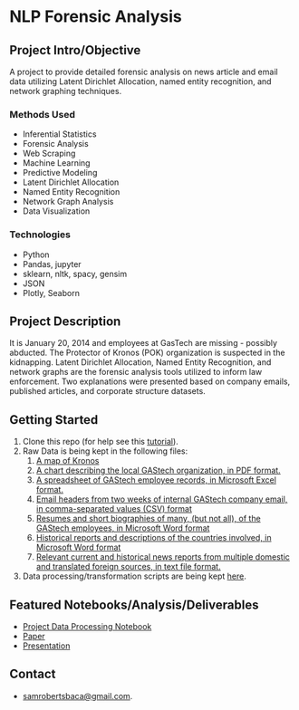 # NLP Forensic Analysis

## Project Intro/Objective

A project to provide detailed forensic analysis on news article and email data utilizing Latent Dirichlet Allocation, named entity recognition, and network graphing techniques.

### Methods Used
* Inferential Statistics
* Forensic Analysis
* Web Scraping
* Machine Learning
* Predictive Modeling
* Latent Dirichlet Allocation
* Named Entity Recognition
* Network Graph Analysis
* Data Visualization

### Technologies
* Python
* Pandas, jupyter
* sklearn, nltk, spacy, gensim
* JSON
* Plotly, Seaborn

## Project Description

It is January 20, 2014 and employees at GasTech are missing - possibly abducted. The Protector of Kronos (POK) organization is suspected in the kidnapping. Latent Dirichlet Allocation, Named Entity Recognition, and network graphs are the forensic analysis tools utilized to inform law enforcement. Two explanations were presented based on company emails, published articles, and corporate structure datasets.

## Getting Started

1. Clone this repo (for help see this [tutorial](https://help.github.com/articles/cloning-a-repository/)).
2. Raw Data is being kept in the following files:
    1. [A map of Kronos](https://github.com/samrobertsbaca/nlp_forensic_analysis/blob/main/A_Map_of_Kronos.jpg)
    2. [A chart describing the local GAStech organization, in PDF format.](https://github.com/samrobertsbaca/nlp_forensic_analysis/blob/main/GAStechKronos-org-chart.pdf)
    3. [A spreadsheet of GAStech employee records, in Microsoft Excel format.](https://github.com/samrobertsbaca/nlp_forensic_analysis/blob/main/EmployeeRecords.xlsx)
    4. [Email headers from two weeks of internal GAStech company email, in comma-separated values
(CSV) format](https://github.com/samrobertsbaca/nlp_forensic_analysis/blob/main/email%20headers.csv)
    5. [Resumes and short biographies of many, (but not all), of the GAStech employees, in Microsoft
Word format](https://github.com/samrobertsbaca/nlp_forensic_analysis/tree/main/resumes)
    6. [Historical reports and descriptions of the countries involved, in Microsoft Word format](https://github.com/samrobertsbaca/nlp_forensic_analysis/tree/main/HistoricalDocuments)
    7. [Relevant current and historical news reports from multiple domestic and translated foreign
sources, in text file format.](https://github.com/samrobertsbaca/nlp_forensic_analysis/tree/main/articles)
3. Data processing/transformation scripts are being kept [here](https://github.com/samrobertsbaca/nlp_forensic_analysis/blob/main/ForensicAnalysis_Project.ipynb).

## Featured Notebooks/Analysis/Deliverables
* [Project Data Processing Notebook](https://github.com/samrobertsbaca/nlp_forensic_analysis/blob/main/ForensicAnalysis_Project.ipynb)
* [Paper](https://github.com/samrobertsbaca/nlp_forensic_analysis/blob/main/ForensicAnalysis_Paper.pdf)
* [Presentation](https://github.com/samrobertsbaca/nlp_forensic_analysis/blob/main/ForensicAnalysis_Presentation.pptx)

## Contact
* [samrobertsbaca@gmail.com](mailto:samrobertsbaca@gmail.com). 
